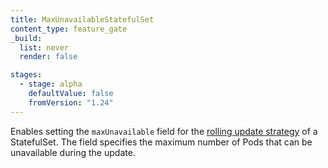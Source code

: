 ```yaml
---
title: MaxUnavailableStatefulSet
content_type: feature_gate
_build:
  list: never
  render: false

stages:
  - stage: alpha
    defaultValue: false
    fromVersion: "1.24"
---
```

Enables setting the `maxUnavailable` field for the
[rolling update strategy](/docs/concepts/workloads/controllers/statefulset/#rolling-updates)
of a StatefulSet. The field specifies the maximum number of Pods
that can be unavailable during the update.
